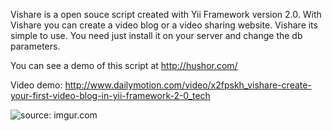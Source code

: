 Vishare is a open souce script created with Yii Framework version 2.0. With Vishare you can create a video blog or a video sharing website.
Vishare its simple to use. You need just install it on your server and change the db parameters.

You can see a demo of this script at http://hushor.com/

Video demo: http://www.dailymotion.com/video/x2fpskh_vishare-create-your-first-video-blog-in-yii-framework-2-0_tech

<img src="http://i.imgur.com/dKz8Qvx.png" title="source: imgur.com" />
